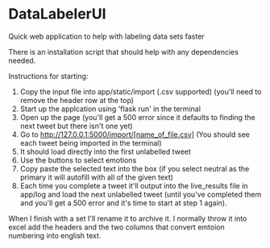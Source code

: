 # DataLabelerUI
Quick web application to help with labeling data sets faster

There is an installation script that should help with any dependencies needed.

Instructions for starting:
1. Copy the input file into app/static/import (.csv supported) (you'll need to remove the header row at the top)
2. Start up the applcation using 'flask run' in the terminal
3. Open up the page (you'll get a 500 error since it defaults to finding the next tweet but there isn't one yet)
4. Go to http://127.0.0.1:5000/import/[name_of_file.csv] (You should see each tweet being imported in the terminal)
5. It should load directly into the first unlabelled tweet
6. Use the buttons to select emotions
7. Copy paste the selected text into the box (if you select neutral as the primary it will autofill with all of the given text)
8. Each time you complete a tweet it'll output into the live_results file in app/log and load the next unlabelled tweet (until you've completed them and you'll get a 500 error and it's time to start at step 1 again).
    
When I finish with a set I'll rename it to archive it.  I normally throw it into excel add the headers and the two columns that convert
emtoion numbering into english text.
